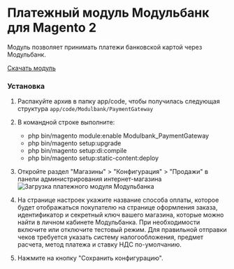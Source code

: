# Платежный модуль Модульбанк для Magento 2

Модуль позволяет принимать платежи банковской картой через Модульбанк.

[Скачать модуль](https://github.com/modulbank-pay/modulbank-magento/releases/download/v1.0.0/modulbank_magento2_1.0.0.zip)

### Установка

1. Распакуйте архив в папку app/code, чтобы получилась следующая структура `app/code/Modulbank/PaymentGateway`
2. В командной строке выполните:
   * php bin/magento module:enable Modulbank_PaymentGateway
   * php bin/magento setup:upgrade
   * php bin/magento setup:di:compile
   * php bin/magento setup:static-content:deploy

1. Откройте раздел "Магазины" > "Конфигурация" > "Продажи" в панели администрирования интернет-магазина
![Загрузка платежного модуля Модульбанка](https://modulbank-pay.github.io/screenshots/magento2/magento1.png)

2. На странице настроек укажите название способа оплаты, которое будет отображаться покупателю на странице оформления заказа, идентификатор и секретный ключ вашего магазина, которые можно найти в личном кабинете Модульбанка. При необходимости включите или отключите тестовый режим.
Для правильной отправки чеков требуется указать систему налогообложения, предмет расчета, метод платежа и ставку НДС по-умолчанию.
3. Нажмите на кнопку "Сохранить конфигурацию".